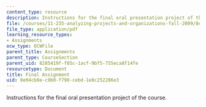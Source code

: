 ```yaml
---
content_type: resource
description: Instructions for the final oral presentation project of the course.
file: /courses/11-235-analyzing-projects-and-organizations-fall-2009/8e04cb8ec9b0f798cebd1e8c252286e3_MIT11_235F09_final_assign.pdf
file_type: application/pdf
learning_resource_types:
- Assignments
ocw_type: OCWFile
parent_title: Assignments
parent_type: CourseSection
parent_uid: 8285419f-f85c-1acf-9bf5-755eca8f14fe
resourcetype: Document
title: Final Assignment
uid: 8e04cb8e-c9b0-f798-cebd-1e8c252286e3
---
```

Instructions for the final oral presentation project of the course.

